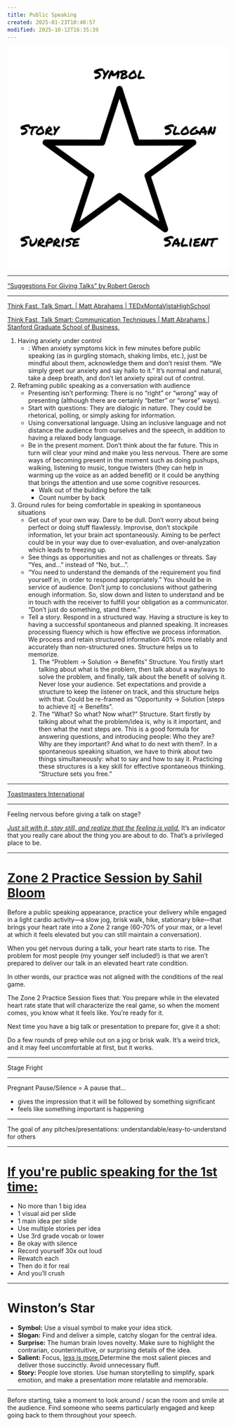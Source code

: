 ```yaml
---
title: Public Speaking
created: 2025-01-23T10:40:57
modified: 2025-10-12T16:35:39
---
```


![](../_attachments/6c8f79badba8703f7e8f9c978dca4d9c.webp)

---

[“Suggestions For Giving Talks” by Robert Geroch](https://arxiv.org/pdf/gr-qc/9703019)

---

[Think Fast. Talk Smart. | Matt Abrahams | TEDxMontaVistaHighSchool](https://youtu.be/o3K_HbpWNpg)

[Think Fast, Talk Smart: Communication Techniques | Matt Abrahams | Stanford Graduate School of Business,](https://youtu.be/HAnw168huqA)

1. Having anxiety under control
	* : When anxiety symptoms kick in few minutes before public speaking (as in gurgling stomach, shaking limbs, etc.), just be mindful about them, acknowledge them and don’t resist them. “We simply greet our anxiety and say hallo to it.” It’s normal and natural, take a deep breath, and don’t let anxiety spiral out of control.
2. Reframing public speaking as a conversation with audience
	* Presenting isn’t performing: There is no “right” or “wrong” way of presenting (although there are certainly “better” or “worse” ways).
	* Start with questions: They are dialogic in nature. They could be rhetorical, polling, or simply asking for information.
	* Using conversational language. Using an inclusive language and not distance the audience from ourselves and the speech, in addition to having a relaxed body language.
	* Be in the present moment. Don’t think about the far future. This in turn will clear your mind and make you less nervous. There are some ways of becoming present in the moment such as doing pushups, walking, listening to music, tongue twisters (they can help in warming up the voice as an added benefit) or it could be anything that brings the attention and use some cognitive resources.
		* Walk out of the building before the talk
		* Count number by back
3. Ground rules for being comfortable in speaking in spontaneous situations
	* Get out of your own way. Dare to be dull. Don’t worry about being perfect or doing stuff flawlessly. Improvise, don’t stockpile information, let your brain act spontaneously. Aiming to be perfect could be in your way due to over-evaluation, and over-analyzation which leads to freezing up.
	* See things as opportunities and not as challenges or threats. Say “Yes, and…” instead of “No, but…”.
	* “You need to understand the demands of the requirement you find yourself in, in order to respond appropriately.” You should be in service of audience. Don’t jump to conclusions without gathering enough information. So, slow down and listen to understand and be in touch with the receiver to fulfill your obligation as a communicator. “Don’t just do something, stand there.”
	* Tell a story. Respond in a structured way. Having a structure is key to having a successful spontaneous and planned speaking. It increases processing fluency which is how effective we process information. We process and retain structured information 40% more reliably and accurately than non-structured ones. Structure helps us to memorize.
		1. The “Problem → Solution → Benefits” Structure. You firstly start talking about what is the problem, then talk about a way/ways to solve the problem, and finally, talk about the benefit of solving it. Never lose your audience. Set expectations and provide a structure to keep the listener on track, and this structure helps with that. Could be re-framed as “Opportunity → Solution [steps to achieve it] → Benefits”.
		2. The “What? So what? Now what?” Structure. Start firstly by talking about what the problem/idea is, why is it important, and then what the next steps are. This is a good formula for answering questions, and introducing people: Who they are? Why are they important? And what to do next with them?. In a spontaneous speaking situation, we have to think about two things simultaneously: what to say and how to say it. Practicing these structures is a key skill for effective spontaneous thinking. “Structure sets you free.”

---

[Toastmasters International](https://www.toastmasters.org/)

---

Feeling nervous before giving a talk on stage?

_[Just sit with it, stay still, and realize that the feeling is valid.](Acceptance%20and%20Commitment%20Therapy.md)_ It’s an indicator that you really care about the thing you are about to do. That’s a privileged place to be.

---

# [Zone 2 Practice Session by Sahil Bloom](https://www.sahilbloom.com/newsletter/public-speaking-hacks-life-saving-ai-more)

Before a public speaking appearance, practice your delivery while engaged in a light cardio activity—a slow jog, brisk walk, hike, stationary bike—that brings your heart rate into a Zone 2 range (60-70% of your max, or a level at which it feels elevated but you can still maintain a conversation).

When you get nervous during a talk, your heart rate starts to rise. The problem for most people (my younger self included!) is that we aren’t prepared to deliver our talk in an elevated heart rate condition.

In other words, our practice was not aligned with the conditions of the real game.

The Zone 2 Practice Session fixes that: You prepare while in the elevated heart rate state that will characterize the real game, so when the moment comes, you know what it feels like. You’re ready for it.

Next time you have a big talk or presentation to prepare for, give it a shot:

Do a few rounds of prep while out on a jog or brisk walk. It’s a weird trick, and it may feel uncomfortable at first, but it works.

---

Stage Fright

---

Pregnant Pause/Silence = A pause that…

* gives the impression that it will be followed by something significant
* feels like something important is happening

---

The goal of any pitches/presentations: understandable/easy-to-understand for others

---

# [If you're public speaking for the 1st time:](https://x.com/AlexHormozi/status/1768476853394956325)

* No more than 1 big idea
* 1 visual aid per slide
* 1 main idea per slide
* Use multiple stories per idea
* Use 3rd grade vocab or lower
* Be okay with silence
* Record yourself 30x out loud
* Rewatch each
* Then do it for real
* And you’ll crush

---

# Winston’s Star

* **Symbol:** Use a visual symbol to make your idea stick.
* **Slogan:** Find and deliver a simple, catchy slogan for the central idea.
* **Surprise:** The human brain loves novelty. Make sure to highlight the contrarian, counterintuitive, or surprising details of the idea.
* **Salient:** Focus, [less is more.](simple-is-beautiful.md)Determine the most salient pieces and deliver those succinctly. Avoid unnecessary fluff.
* **Story:** People love stories. Use human storytelling to simplify, spark emotion, and make a presentation more relatable and memorable.

---

Before starting, take a moment to look around / scan the room and smile at the audience. Find someone who seems particularly engaged and keep going back to them throughout your speech.
